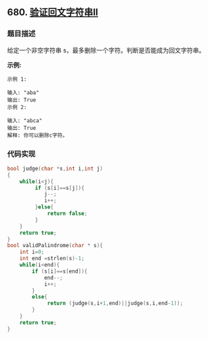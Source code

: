 ## 680. [验证回文字符串II](https://leetcode-cn.com/problems/valid-palindrome-ii/)

### 题目描述
给定一个非空字符串 s，最多删除一个字符。判断是否能成为回文字符串。

**示例:**
```
示例 1:

输入: "aba"
输出: True
示例 2:

输入: "abca"
输出: True
解释: 你可以删除c字符。
```
### 代码实现
```c
bool judge(char *s,int i,int j)
{
    while(i<j){
         if (s[i]==s[j]){
            j--;
            i++;
         }else{
             return false;
         }
    }
    return true;
}
bool validPalindrome(char * s){
    int i=0;
    int end =strlen(s)-1;
    while(i<end){
        if (s[i]==s[end]){
            end--;
            i++;
        }
        else{
             return (judge(s,i+1,end)||judge(s,i,end-1));
        }
    }
    return true;
}
```
